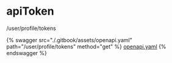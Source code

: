 # apiToken

/user/profile/tokens




{% swagger src="./.gitbook/assets/openapi.yaml" path="/user/profile/tokens" method="get" %}
[openapi.yaml](<./.gitbook/assets/openapi.yaml>)
{% endswagger %}

